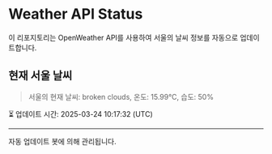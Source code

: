 
# Weather API Status

이 리포지토리는 OpenWeather API를 사용하여 서울의 날씨 정보를 자동으로 업데이트합니다.

## 현재 서울 날씨
> 서울의 현재 날씨: broken clouds, 온도: 15.99°C, 습도: 50%

⏳ 업데이트 시간: 2025-03-24 10:17:32 (UTC)

---
자동 업데이트 봇에 의해 관리됩니다.
